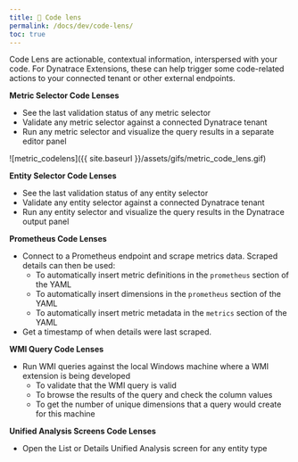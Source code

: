 ```yaml
---
title: 🔎 Code lens
permalink: /docs/dev/code-lens/
toc: true
---
```


Code Lens are actionable, contextual information, interspersed with your code.
For Dynatrace Extensions, these can help trigger some code-related actions to your connected
tenant or other external endpoints.

**Metric Selector Code Lenses**

- See the last validation status of any metric selector
- Validate any metric selector against a connected Dynatrace tenant
- Run any metric selector and visualize the query results in a separate editor panel

![metric_codelens]({{ site.baseurl }}/assets/gifs/metric_code_lens.gif)

**Entity Selector Code Lenses**

- See the last validation status of any entity selector
- Validate any entity selector against a connected Dynatrace tenant
- Run any entity selector and visualize the query results in the Dynatrace output panel

**Prometheus Code Lenses**

- Connect to a Prometheus endpoint and scrape metrics data. Scraped details can then be used:
  - To automatically insert metric definitions in the `prometheus` section of the YAML
  - To automatically insert dimensions in the `prometheus` section of the YAML
  - To automatically insert metric metadata in the `metrics` section of the YAML
- Get a timestamp of when details were last scraped.

**WMI Query Code Lenses**

- Run WMI queries against the local Windows machine where a WMI extension is being developed
  - To validate that the WMI query is valid
  - To browse the results of the query and check the column values
  - To get the number of unique dimensions that a query would create for this machine

**Unified Analysis Screens Code Lenses**

- Open the List or Details Unified Analysis screen for any entity type